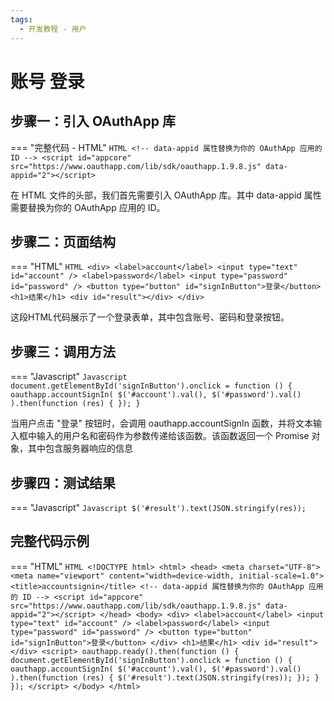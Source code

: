 ```yaml
---
tags:
  - 开发教程 - 用户
---
```


# 账号 登录


## 步骤一：引入 OAuthApp 库
=== "完整代码 - HTML"
    ```HTML
    <!-- data-appid 属性替换为你的 OAuthApp 应用的 ID -->
    <script id="appcore" src="https://www.oauthapp.com/lib/sdk/oauthapp.1.9.8.js" data-appid="2"></script>
    ```

在 HTML 文件的头部，我们首先需要引入 OAuthApp 库。其中 data-appid 属性需要替换为你的 OAuthApp 应用的 ID。


## 步骤二：页面结构
=== "HTML"
    ```HTML
    <div>
        <label>account</label>
        <input type="text" id="account" />
        <label>password</label>
        <input type="password" id="password" />
        <button type="button" id="signInButton">登录</button>
        <h1>结果</h1>
        <div id="result"></div>
    </div>
    ```

这段HTML代码展示了一个登录表单，其中包含账号、密码和登录按钮。


## 步骤三：调用方法

=== "Javascript"
    ```Javascript
    document.getElementById('signInButton').onclick = function () {
        oauthapp.accountSignIn(
            $('#account').val(),
            $('#password').val()
        ).then(function (res) {
        });
    }
    ```

当用户点击 "登录" 按钮时，会调用 oauthapp.accountSignIn 函数，并将文本输入框中输入的用户名和密码作为参数传递给该函数。该函数返回一个 Promise 对象，其中包含服务器响应的信息

## 步骤四：测试结果

=== "Javascript"
    ```Javascript
     $('#result').text(JSON.stringify(res));
    ```




## 完整代码示例

=== "HTML"
    ```HTML
    <!DOCTYPE html>
    <html>
    <head>
        <meta charset="UTF-8">
        <meta name="viewport" content="width=device-width, initial-scale=1.0">
        <title>accountsignin</title>
        <!-- data-appid 属性替换为你的 OAuthApp 应用的 ID -->
        <script id="appcore" src="https://www.oauthapp.com/lib/sdk/oauthapp.1.9.8.js" data-appid="2"></script>
    </head>
    <body>
        <div>
            <label>account</label>
            <input type="text" id="account" />
            <label>password</label>
            <input type="password" id="password" />
            <button type="button" id="signInButton">登录</button>
        </div>
        <h1>结果</h1>
        <div id="result"></div>
        <script>
            oauthapp.ready().then(function () {
                document.getElementById('signInButton').onclick = function () {
                    oauthapp.accountSignIn(
                        $('#account').val(),
                        $('#password').val()
                    ).then(function (res) {
                        $('#result').text(JSON.stringify(res));
                    });
                }
            });
        </script>
    </body>
    </html>
    ```